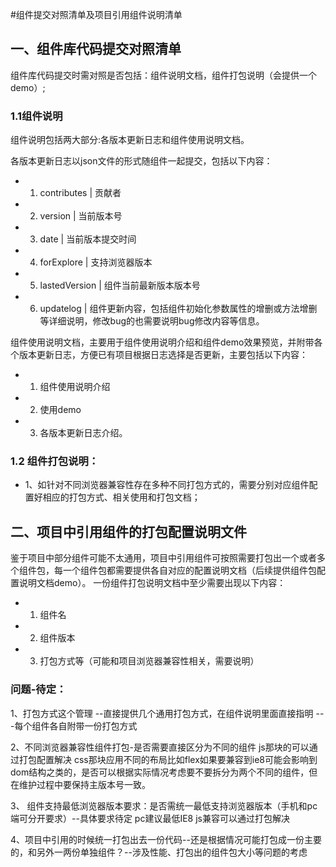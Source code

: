 #组件提交对照清单及项目引用组件说明清单

## 一、组件库代码提交对照清单
  组件库代码提交时需对照是否包括：组件说明文档，组件打包说明（会提供一个demo）;

### 1.1组件说明
组件说明包括两大部分:各版本更新日志和组件使用说明文档。

各版本更新日志以json文件的形式随组件一起提交，包括以下内容：
* 1. contributes | 贡献者 
* 2. version | 当前版本号 
* 3. date | 当前版本提交时间 
* 4. forExplore | 支持浏览器版本 
* 5. lastedVersion | 组件当前最新版本版本号 
* 6. updatelog | 组件更新内容，包括组件初始化参数属性的增删或方法增删等详细说明，修改bug的也需要说明bug修改内容等信息。

组件使用说明文档，主要用于组件使用说明介绍和组件demo效果预览，并附带各个版本更新日志，方便已有项目根据日志选择是否更新，主要包括以下内容：
* 1. 组件使用说明介绍
* 2. 使用demo
* 3. 各版本更新日志介绍。

### 1.2 组件打包说明：
* 1、如针对不同浏览器兼容性存在多种不同打包方式的，需要分别对应组件配置好相应的打包方式、相关使用和打包文档；

 

## 二、项目中引用组件的打包配置说明文件
 鉴于项目中部分组件可能不太通用，项目中引用组件可按照需要打包出一个或者多个组件包，每一个组件包都需要提供各自对应的配置说明文档（后续提供组件包配置说明文档demo）。
 一份组件打包说明文档中至少需要出现以下内容：
* 1. 组件名
* 2. 组件版本
* 3. 打包方式等（可能和项目浏览器兼容性相关，需要说明）


###  问题-待定：

 1、打包方式这个管理   --直接提供几个通用打包方式，在组件说明里面直接指明
                  ---每个组件各自附带一份打包方式 
 

2、不同浏览器兼容性组件打包-是否需要直接区分为不同的组件
                   js那块的可以通过打包配置解决
                   css那块应用不同的布局比如flex如果要兼容到ie8可能会影响到dom结构之类的，是否可以根据实际情况考虑要不要拆分为两个不同的组件，但在维护过程中要保持主版本号一致。
   
 3、 组件支持最低浏览器版本要求：是否需统一最低支持浏览器版本（手机和pc端可分开要求）--具体要求待定   pc建议最低IE8 js兼容可以通过打包解决

 4、项目中引用的时候统一打包出去一份代码--还是根据情况可能打包成一份主要的，和另外一两份单独组件？--涉及性能、打包出的组件包大小等问题的考虑
 